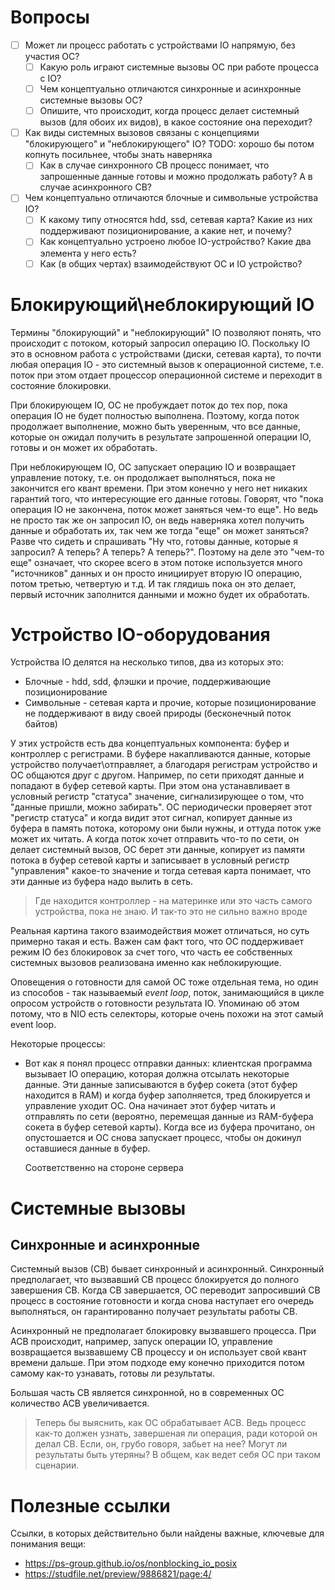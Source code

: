 # Вопросы

- [ ] Может ли процесс работать с устройствами IO напрямую, без участия ОС?
  - [ ] Какую роль играют системные вызовы ОС при работе процесса с IO?
  - [ ] Чем концептуально отличаются синхронные и асинхронные системные вызовы ОС?
  - [ ] Опишите, что происходит, когда процесс делает системный вызов (для обоих их видов), в какое состояние она переходит?
- [ ] Как виды системных вызовов связаны с концепциями "блокирующего" и "неблокирующего" IO? TODO: хорошо бы потом копнуть посильнее, чтобы знать наверняка
  - [ ] Как в случае синхронного СВ процесс понимает, что запрошенные данные готовы и можно продолжать работу? А в случае асинхронного СВ?
- [ ] Чем концептуально отличаются блочные и символьные устройства IO?
  - [ ] К какому типу относятся hdd, ssd, сетевая карта? Какие из них поддерживают позиционирование, а какие нет, и почему?
  - [ ] Как концептуально устроено любое IO-устройство? Какие два элемента у него есть?
  - [ ] Как (в общих чертах) взаимодействуют ОС и IO устройство?

# Блокирующий\неблокирующий IO

Термины "блокирующий" и "неблокирующий" IO позволяют понять, что происходит с потоком, который запросил операцию IO. Поскольку IO это в основном работа с устройствами (диски, сетевая карта), то почти любая операция IO - это системный вызов к операционной системе, т.е. поток при этом отдает процессор операционной системе и переходит в состояние блокировки.

При блокирующем IO, ОС не пробуждает поток до тех пор, пока операция IO не будет полностью выполнена. Поэтому, когда поток продолжает выполнение, можно быть уверенным, что все данные, которые он ожидал получить в результате запрошенной операции IO, готовы и он может их обработать.

При неблокирующем IO, ОС запускает операцию IO и возвращает управление потоку, т.е. он продолжает выполняться, пока не закончится его квант времени. При этом конечно у него нет никаких гарантий того, что интересующие его данные готовы. Говорят, что "пока операция IO не закончена, поток может заняться чем-то еще". Но ведь не просто так же он запросил IO, он ведь наверняка хотел получить данные и обработать их, так чем же тогда "еще" он может заняться? Разве что сидеть и спрашивать "Ну что, готовы данные, которые я запросил? А теперь? А теперь? А теперь?". Поэтому на деле это "чем-то еще" означает, что скорее всего в этом потоке используется много "источников" данных и он просто инициирует вторую IO операцию, потом третью, четвертую и т.д. И так глядишь пока он это делает, первый источник заполнится данными и можно будет их обработать.

# Устройство IO-оборудования

Устройства IO делятся на несколько типов, два из которых это:

* Блочные - hdd, sdd, флэшки и прочие, поддерживающие позиционирование
* Символьные - сетевая карта и прочие, которые позиционирование не поддерживают в виду своей природы (бесконечный поток байтов)

У этих устройств есть два концептуальных компонента: буфер и контроллер с регистрами. В буфере накапливаются данные, которые устройство получает\отправляет, а благодаря регистрам устройство и ОС общаются друг с другом. Например, по сети приходят данные и попадают в буфер сетевой карты. При этом она устанавливает в условный регистр "статуса" значение, сигнализирующее о том, что "данные пришли, можно забирать". ОС периодически проверяет этот "регистр статуса" и когда видит этот сигнал, копирует данные из буфера в память потока, которому они были нужны, и оттуда поток уже может их читать. А когда поток хочет отправить что-то по сети, он делает системный вызов, ОС берет эти данные, копирует из памяти потока в буфер сетевой карты и записывает в условный регистр "управления" какое-то значение и тогда сетевая карта понимает, что эти данные из буфера надо вылить в сеть.

> Где находится контроллер - на материнке или это часть самого устройства, пока не знаю. И так-то это не сильно важно вроде

Реальная картина такого взаимодействия может отличаться, но суть примерно такая и есть. Важен сам факт того, что ОС поддерживает режим IO без блокировок за счет того, что часть ее собственных системных вызовов реализована именно как неблокирующие.

Оповещения о готовности для самой ОС тоже отдельная тема, но один из способов - так называемый *event loop*, поток, занимающийся в цикле опросом устройств о готовности результата IO. Упоминаю об этом потому, что в NIO есть селекторы, которые очень похожи на этот самый event loop.

Некоторые процессы:

* Вот как я понял процесс отправки данных: клиентская программа вызывает IO операцию, которая должна отсылать некоторые данные. Эти данные записываются в буфер сокета (этот буфер находится в RAM) и когда буфер заполняется, тред блокируется и управление уходит ОС. Она начинает этот буфер читать и отправлять по сети (вероятно, перемещая данные из RAM-буфера сокета в буфер сетевой карты). Когда все из буфера прочитано, он опустошается и ОС снова запускает процесс, чтобы он докинул оставшиеся данные в буфер.

  Соответственно на стороне сервера

# Системные вызовы

## Синхронные и асинхронные

Системный вызов (СВ) бывает синхронный и асинхронный. Синхронный предполагает, что вызвавший СВ процесс блокируется до полного завершения СВ. Когда СВ завершается, ОС переводит запросивший СВ процесс в состояние готовности и когда снова наступает его очередь выполняться, он гарантированно получает результаты работы СВ.

Асинхронный не предполагает блокировку вызвавшего процесса. При АСВ происходит, например, запуск операции IO, управление возвращается вызвавшему СВ процессу и он использует свой квант времени дальше. При этом подходе ему конечно приходится потом самому как-то узнавать, готовы ли результаты.

Большая часть СВ является синхронной, но в современных ОС количество АСВ увеличивается.

> Теперь бы выяснить, как ОС обрабатывает АСВ. Ведь процесс как-то должен узнать, завершеная ли операция, ради которой он делал СВ. Если, он, грубо говоря, забьет на нее? Могут ли результаты быть утеряны? В общем, как ведет себя ОС при таком сценарии.

# Полезные ссылки

Ссылки, в которых действительно были найдены важные, ключевые для понимания вещи:

* https://ps-group.github.io/os/nonblocking_io_posix
* https://studfile.net/preview/9886821/page:4/